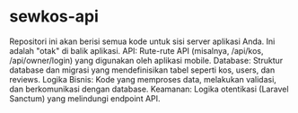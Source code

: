 # sewkos-api
Repositori ini akan berisi semua kode untuk sisi server aplikasi Anda. Ini adalah "otak" di balik aplikasi.  API: Rute-rute API (misalnya, /api/kos, /api/owner/login) yang digunakan oleh aplikasi mobile.  Database: Struktur database dan migrasi yang mendefinisikan tabel seperti kos, users, dan reviews.  Logika Bisnis: Kode yang memproses data, melakukan validasi, dan berkomunikasi dengan database.  Keamanan: Logika otentikasi (Laravel Sanctum) yang melindungi endpoint API.
